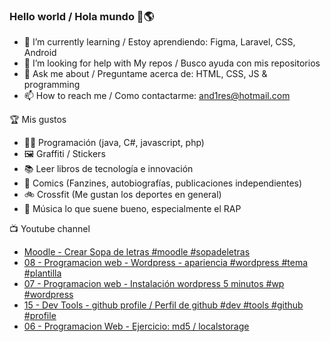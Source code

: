 ### Hello world / Hola mundo 👋🌎

<!--
**xaca/xaca** is a ✨ _special_ ✨ repository because its `README.md` (this file) appears on your GitHub profile.

Here are some ideas to get you started:
-->

- 🌱 I’m currently learning / Estoy aprendiendo: Figma, Laravel, CSS, Android
- 🤔 I’m looking for help with My repos / Busco ayuda con mis repositorios
- 💬 Ask me about / Preguntame acerca de: HTML, CSS, JS & programming 
- 📫 How to reach me / Como contactarme: and1res@hotmail.com

🏆 Mis gustos
- 👨‍💻 Programación (java, C#, javascript, php)
- 🖼️ Graffiti / Stickers
- 📚 Leer libros de tecnología e innovación
- 💢 Comics (Fanzines, autobiografías, publicaciones independientes)
- 🚲 Crossfit (Me gustan los deportes en general)
- 🎤 Música lo que suene bueno, especialmente el RAP
<!--
📝 Frases
- "I only smile in the dark, I only smile when it's complicated" Raybiez
- "De lo que ves créete la mitad de lo que no ves no te creas nada" Kase O
-->
📺 Youtube channel
<!-- BLOG-POST-LIST:START -->
- [Moodle - Crear Sopa de letras #moodle #sopadeletras](https://www.youtube.com/watch?v=-bMVBth89aI)
- [08 - Programacion web - Wordpress - apariencia #wordpress #tema #plantilla](https://www.youtube.com/watch?v=dc2o-cMS9mk)
- [07 - Programacion web - Instalación wordpress 5 minutos #wp #wordpress](https://www.youtube.com/watch?v=jQ27WRJFdFw)
- [15 - Dev Tools - github profile / Perfil de github #dev #tools #github #profile](https://www.youtube.com/watch?v=cGLtoha-ZtM)
- [06 - Programacion Web - Ejercicio: md5 / localstorage](https://www.youtube.com/watch?v=pnRq-SXEBSU)
<!-- BLOG-POST-LIST:END -->
